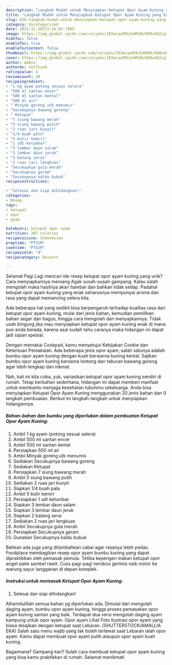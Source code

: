 ```yaml
---
description: "Langkah Mudah untuk Menyiapkan Ketupat Opor Ayam Kuning yang Enak, Lezat"
title: "Langkah Mudah untuk Menyiapkan Ketupat Opor Ayam Kuning yang Enak, Lezat"
slug: 638-langkah-mudah-untuk-menyiapkan-ketupat-opor-ayam-kuning-yang-enak-lezat
category: Uncategorized
date: 2022-11-28T22:44:03.780Z
image: https://img-global.cpcdn.com/recipes/183acaa95b3a99d9/680x482cq70/ketupat-opor-ayam-kuning-foto-resep-utama.jpg
hideToc: false
enableToc: true
enableTocContent: false
thumbnail: https://img-global.cpcdn.com/recipes/183acaa95b3a99d9/680x482cq70/ketupat-opor-ayam-kuning-foto-resep-utama.jpg
cover: https://img-global.cpcdn.com/recipes/183acaa95b3a99d9/680x482cq70/ketupat-opor-ayam-kuning-foto-resep-utama.jpg
author: Admin
authorAv: notfound
ratingvalue: 4
reviewcount: 10
recipeingredient:
- "1 kg ayam potong sesuai selera"
- "500 ml santan encer"
- "500 ml santan kental"
- "500 ml air"
- " Minyak goreng utk menumis"
- "Secukupnya bawang goreng"
- " Ketupat"
- "7 siung bawang merah"
- "5 siung bawang putih"
- "2 ruas jari kunyit"
- "1/4 buah pala"
- "5 butir kemiri"
- "1 sdt ketumbar"
- "3 lembar daun salam"
- "3 lembar daun jeruk"
- "2 batang serai"
- "2 ruas jari lengkuas"
- "Secukupnya gula merah"
- "Secukupnya garam"
- "Secukupnya kaldu bubuk"
recipeinstructions:

- "Selesai dan siap dihidangkan!"
categories:
- Resep
tags:
- ketupat
- opor
- ayam

katakunci: ketupat opor ayam 
nutrition: 207 calories
recipecuisine: Indonesian
preptime: "PT31M"
cooktime: "PT42M"
recipeyield: "4"
recipecategory: Dessert

---
```



Selamat Pagi Lagi mencari ide resep ketupat opor ayam kuning yang unik? Cara menyiapkannya memang Agak susah-susah gampang. Kalau salah mengolah maka hasilnya akan hambar dan bahkan tidak sedap. Padahal ketupat opor ayam kuning yang enak seharusnya mempunyai aroma dan rasa yang dapat memancing selera kita.


Ada beberapa hal yang sedikit bisa berpengaruh terhadap kualitas rasa dari ketupat opor ayam kuning, mulai dari jenis bahan, kemudian pemilihan bahan segar dan bagus, hingga cara mengolah dan menyajikannya. Tidak usah bingung jika mau menyiapkan ketupat opor ayam kuning enak di mana pun anda berada, karena asal sudah tahu caranya maka hidangan ini dapat jadi sajian spesial.

Dengan memakai Cookpad, kamu menyetujui Kebijakan Cookie dan Ketentuan Pemakaian. Ada beberapa jenis opor ayam, salah satunya adalah bumbu opor ayam kuning dengan kuah berwarna kuning kental. Sajikan bumbu opor ayam kuning bersama lontong dan taburan bawang goreng agar lebih lengkap dan nikmat.


Nah, kali ini kita coba, yuk, variasikan ketupat opor ayam kuning sendiri di rumah. Tetap berbahan sederhana, hidangan ini dapat memberi manfaat untuk membantu menjaga kesehatan tubuhmu sekeluarga. Anda bisa menyiapkan Ketupat Opor Ayam Kuning menggunakan 20 jenis bahan dan 0 langkah pembuatan. Berikut ini langkah-langkah untuk menyiapkan hidangannya.

<!--inarticleads1-->

##### Bahan-bahan dan bumbu yang diperlukan dalam pembuatan Ketupat Opor Ayam Kuning:

1. Ambil 1 kg ayam (potong sesuai selera)
1. Ambil 500 ml santan encer
1. Ambil 500 ml santan kental
1. Persiapkan 500 ml air
1. Ambil  Minyak goreng utk menumis
1. Sediakan Secukupnya bawang goreng
1. Sediakan  Ketupat
1. Persiapkan 7 siung bawang merah
1. Ambil 5 siung bawang putih
1. Sediakan 2 ruas jari kunyit
1. Siapkan 1/4 buah pala
1. Ambil 5 butir kemiri
1. Persiapkan 1 sdt ketumbar
1. Siapkan 3 lembar daun salam
1. Siapkan 3 lembar daun jeruk
1. Siapkan 2 batang serai
1. Sediakan 2 ruas jari lengkuas
1. Ambil Secukupnya gula merah
1. Persiapkan Secukupnya garam
1. Gunakan Secukupnya kaldu bubuk


Bahkan ada juga yang ditambahkan cabai agar rasanya lebih pedas. Foodplace membagikan resep opor ayam bumbu kuning yang dapat dipraktikkan oleh pemasak pemula. Tetiba kepengen makan ketupat opor anget pake sambel rawit. Cuss pagi-pagi nerobos gerimis naik motor ke warung sayur langganan di depan komplek. 

<!--inarticleads2-->

##### Instruksi untuk memasak Ketupat Opor Ayam Kuning:


1. Selesai dan siap dihidangkan!

Alhamdulillah semua bahan yg diperlukan ada. Dimulai dari mengolah daging ayam, bumbu opor ayam kuning, hingga proses pemasakan opor ayam kuning santan yang baik. Terdapat dua versi mengolah daging ayam kampung untuk opor ayam. Opor ayam Lihat Foto Ilustrasi opor ayam yang biasa disajikan dengan ketupat saat Lebaran. (SHUTTERSTOCK/AMALLIA EKA) Salah satu menu wajib yang tak boleh terlewat saat Lebaran ialah opor ayam. Kamu dapat membuat opor ayam putih ataupun opor ayam kuah kuning. 

Bagaimana? Gampang kan? Itulah cara membuat ketupat opor ayam kuning yang bisa kamu praktikkan di rumah. Selamat menikmati
